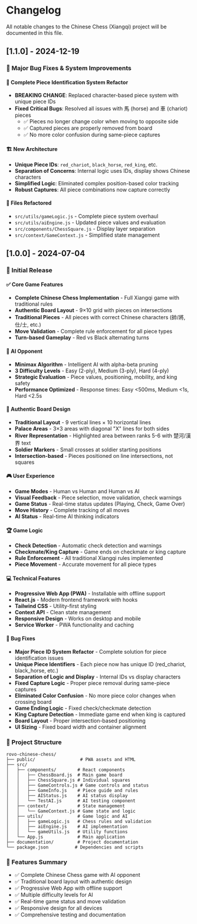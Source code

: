 # Changelog

All notable changes to the Chinese Chess (Xiangqi) project will be documented in this file.

## [1.1.0] - 2024-12-19

### 🔧 Major Bug Fixes & System Improvements

#### 🎯 Complete Piece Identification System Refactor
- **BREAKING CHANGE**: Replaced character-based piece system with unique piece IDs
- **Fixed Critical Bugs**: Resolved all issues with 馬 (horse) and 車 (chariot) pieces
  - ✅ Pieces no longer change color when moving to opposite side
  - ✅ Captured pieces are properly removed from board
  - ✅ No more color confusion during same-piece captures

#### 🏗️ New Architecture
- **Unique Piece IDs**: `red_chariot`, `black_horse`, `red_king`, etc.
- **Separation of Concerns**: Internal logic uses IDs, display shows Chinese characters
- **Simplified Logic**: Eliminated complex position-based color tracking
- **Robust Captures**: All piece combinations now capture correctly

#### 📁 Files Refactored
- `src/utils/gameLogic.js` - Complete piece system overhaul
- `src/utils/aiEngine.js` - Updated piece values and evaluation
- `src/components/ChessSquare.js` - Display layer separation
- `src/context/GameContext.js` - Simplified state management

## [1.0.0] - 2024-07-04

### 🎉 Initial Release

#### ✅ Core Game Features
- **Complete Chinese Chess Implementation** - Full Xiangqi game with traditional rules
- **Authentic Board Layout** - 9×10 grid with pieces on intersections
- **Traditional Pieces** - All pieces with correct Chinese characters (帥/將, 仕/士, etc.)
- **Move Validation** - Complete rule enforcement for all piece types
- **Turn-based Gameplay** - Red vs Black alternating turns

#### 🤖 AI Opponent
- **Minimax Algorithm** - Intelligent AI with alpha-beta pruning
- **3 Difficulty Levels** - Easy (2-ply), Medium (3-ply), Hard (4-ply)
- **Strategic Evaluation** - Piece values, positioning, mobility, and king safety
- **Performance Optimized** - Response times: Easy <500ms, Medium <1s, Hard <2.5s

#### 🎨 Authentic Board Design
- **Traditional Layout** - 9 vertical lines × 10 horizontal lines
- **Palace Areas** - 3×3 areas with diagonal "X" lines for both sides
- **River Representation** - Highlighted area between ranks 5-6 with 楚河/漢界 text
- **Soldier Markers** - Small crosses at soldier starting positions
- **Intersection-based** - Pieces positioned on line intersections, not squares

#### 🎮 User Experience
- **Game Modes** - Human vs Human and Human vs AI
- **Visual Feedback** - Piece selection, move validation, check warnings
- **Game Status** - Real-time status updates (Playing, Check, Game Over)
- **Move History** - Complete tracking of all moves
- **AI Status** - Real-time AI thinking indicators

#### 🏆 Game Logic
- **Check Detection** - Automatic check detection and warnings
- **Checkmate/King Capture** - Game ends on checkmate or king capture
- **Rule Enforcement** - All traditional Xiangqi rules implemented
- **Piece Movement** - Accurate movement for all piece types

#### 💻 Technical Features
- **Progressive Web App (PWA)** - Installable with offline support
- **React.js** - Modern frontend framework with hooks
- **Tailwind CSS** - Utility-first styling
- **Context API** - Clean state management
- **Responsive Design** - Works on desktop and mobile
- **Service Worker** - PWA functionality and caching

#### 🐛 Bug Fixes
- **Major Piece ID System Refactor** - Complete solution for piece identification issues
- **Unique Piece Identifiers** - Each piece now has unique ID (red_chariot, black_horse, etc.)
- **Separation of Logic and Display** - Internal IDs vs display characters
- **Fixed Capture Logic** - Proper piece removal during same-piece captures
- **Eliminated Color Confusion** - No more piece color changes when crossing board
- **Game Ending Logic** - Fixed check/checkmate detection
- **King Capture Detection** - Immediate game end when king is captured
- **Board Layout** - Proper intersection-based positioning
- **UI Sizing** - Fixed board width and container alignment

### 📁 Project Structure
```
rovo-chinese-chess/
├── public/                 # PWA assets and HTML
├── src/
│   ├── components/        # React components
│   │   ├── ChessBoard.js  # Main game board
│   │   ├── ChessSquare.js # Individual squares
│   │   ├── GameControls.js # Game controls and status
│   │   ├── GameInfo.js    # Piece guide and rules
│   │   ├── AIStatus.js    # AI status display
│   │   └── TestAI.js      # AI testing component
│   ├── context/           # State management
│   │   └── GameContext.js # Game state and logic
│   ├── utils/             # Game logic and AI
│   │   ├── gameLogic.js   # Chess rules and validation
│   │   ├── aiEngine.js    # AI implementation
│   │   └── gameUtils.js   # Utility functions
│   └── App.js             # Main application
├── documentation/         # Project documentation
└── package.json          # Dependencies and scripts
```

### 🎯 Features Summary
- ✅ Complete Chinese Chess game with AI opponent
- ✅ Traditional board layout with authentic design
- ✅ Progressive Web App with offline support
- ✅ Multiple difficulty levels for AI
- ✅ Real-time game status and move validation
- ✅ Responsive design for all devices
- ✅ Comprehensive testing and documentation